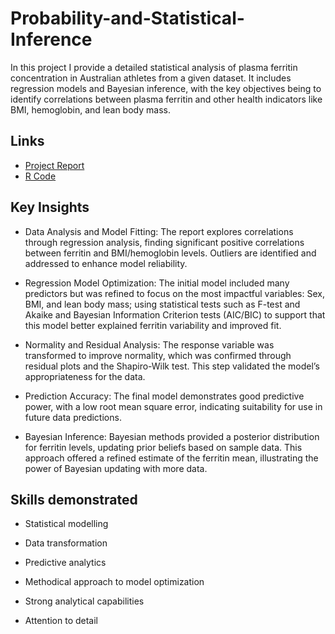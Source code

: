 # Probability-and-Statistical-Inference

In this project I provide a detailed statistical analysis of plasma ferritin concentration in Australian athletes from a given dataset. It includes regression models and Bayesian inference, with the key objectives being to identify correlations between plasma ferritin and other health indicators like BMI, hemoglobin, and lean body mass.  

## Links
- [Project Report](https://github.com/D-Wilkinson/Probability-and-Statistical-Inference/blob/71e2205fc90824593186ec28a12b0db0d733fb4d/PSI%20Report.pdf)
- [ R Code]()

## Key Insights
- Data Analysis and Model Fitting: The report explores correlations through regression analysis, finding significant positive correlations between ferritin and BMI/hemoglobin levels. Outliers are identified and addressed to enhance model reliability.

- Regression Model Optimization: The initial model included many predictors but was refined to focus on the most impactful variables: Sex, BMI, and lean body mass; using statistical tests such as F-test and Akaike and Bayesian Information Criterion tests (AIC/BIC) to support that this model better explained ferritin variability and improved fit.
- Normality and Residual Analysis: The response variable was transformed to improve normality, which was confirmed through residual plots and the Shapiro-Wilk test. This step validated the model’s appropriateness for the data.
- Prediction Accuracy: The final model demonstrates good predictive power, with a low root mean square error, indicating suitability for use in future data predictions.
- Bayesian Inference: Bayesian methods provided a posterior distribution for ferritin levels, updating prior beliefs based on sample data. This approach offered a refined estimate of the ferritin mean, illustrating the power of Bayesian updating with more data.
## Skills demonstrated
- Statistical modelling

- Data transformation
- Predictive analytics
- Methodical approach to model optimization
- Strong analytical capabilities
- Attention to detail 
